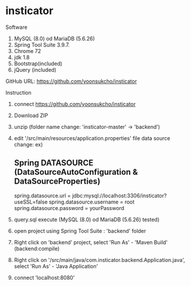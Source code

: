 # insticator

Software
1. MySQL (8.0) od MariaDB (5.6.26)
2. Spring Tool Suite 3.9.7.
3. Chrome 72
4. jdk 1.8
5. Bootstrap(included)
6. jQuery (included)


GitHub URL: https://github.com/yoonsukcho/insticator


Instruction

1. connect https://github.com/yoonsukcho/insticator
2. Download ZIP
3. unzip (folder name change: 'insticator-master' -> 'backend')
4. edit '/src/main/resources/application.properties' file
   data source change: 
   ex)
    ## Spring DATASOURCE (DataSourceAutoConfiguration & DataSourceProperties)
    spring.datasource.url = jdbc:mysql://localhost:3306/insticator?useSSL=false
    spring.datasource.username = root
    spring.datasource.password = yourPassword
   
5. query.sql execute (MySQL (8.0) od MariaDB (5.6.26) tested)
6. open project using Spring Tool Suite : 'backend' folder
7. Right click on 'backend' project, select 'Run As' - 'Maven Build' (backend:compile)
8. Right click on '/src/main/java/com.insticator.backend.Application.java', select 'Run As' - 'Java Application'
9. connect 'localhost:8080'

